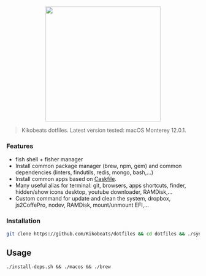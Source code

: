 <p align="center">
  <br>
  <img src="https://i.imgur.com/xDDKc2C.png" width="300">
  <br>
</p>

> Kikobeats dotfiles. 
> Latest version tested: macOS Monterey 12.0.1.

### Features

* fish shell + fisher manager
* Install common package manager (brew, npm, gem) and common dependencies  (linters, findutils, redis, mongo, bash,...)
* Install common apps based on [Caskfile](https://github.com/Kikobeats/dotfiles/blob/master/Caskfile).
* Many useful alias for terminal: git, browsers, apps shortcuts, finder, hidden/show icons desktop, youtube downloader, RAMDisk,...
* Custom command for update and clean the system, dropbox, js2CoffePro, nodev, RAMDisk, mount/unmount EFI,...

### Installation

```bash
git clone https://github.com/Kikobeats/dotfiles && cd dotfiles && ./sync-local.sh
```

## Usage

```
./install-deps.sh && ./macos && ./brew
```